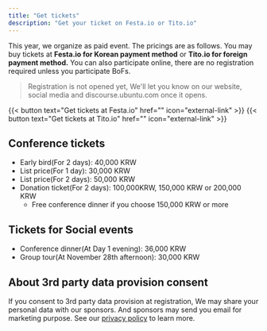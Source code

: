 ```yaml
---
title: "Get tickets"
description: "Get your ticket on Festa.io or Tito.io"
---
```


This year, we organize as paid event. The pricings are as follows. You may buy tickets at **Festa.io for Korean payment method** or **Tito.io for foreign payment method.** You can also participate online, there are no registration required unless you participate BoFs.

> Registration is not opened yet, We'll let you know on our website, social media and discourse.ubuntu.com once it opens.

{{< button text="Get tickets at Festa.io" href="" icon="external-link" >}}
{{< button text="Get tickets at Tito.io" href="" icon="external-link" >}}

## Conference tickets

- Early bird(For 2 days): 40,000 KRW
- List price(For 1 day): 30,000 KRW
- List price(For 2 days): 50,000 KRW
- Donation ticket(For 2 days): 100,000KRW, 150,000 KRW or 200,000 KRW
    - Free conference dinner if you choose 150,000 KRW or more

## Tickets for Social events

- Conference dinner(At Day 1 evening): 36,000 KRW
- Group tour(At November 28th afternoon): 30,000 KRW

## About 3rd party data provision consent
If you consent to 3rd party data provision at registration, We may share your personal data with our sponsors. And sponsors may send you email for marketing purpose. See our [privacy policy](../privacy-policy) to learn more.